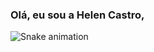 ### Olá, eu sou a Helen Castro,

<!-- div>
<a href="https://github.com/hcasoli">
<img height="180em" src="https://github-readme-stats.vercel.app/api/top-langs/?username=hcasoli&layout=compact&langs_count=7&theme=dracula"/>
<img height="180em" src="https://github-readme-stats.vercel.app/api?username=hcasoli&show_icons=true&theme=dracula&include_all_commits=true&count_private=true"/>
</div> 
-->
![Snake animation](https://github.com/hcasoli/hcasoli/blob/output/github-contribution-grid-snake.svg)
